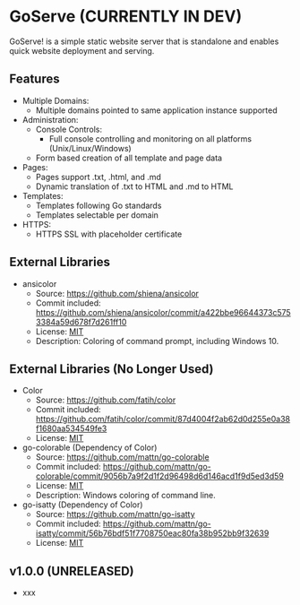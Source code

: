 

GoServe (CURRENTLY IN DEV)
=======

GoServe! is a simple static website server that is standalone and enables quick website deployment and serving.

Features
--------

 * Multiple Domains:
   * Multiple domains pointed to same application instance supported
 * Administration:
   * Console Controls:
 	 * Full console controlling and monitoring on all platforms (Unix/Linux/Windows)
   * Form based creation of all template and page data
 * Pages:
   * Pages support .txt, .html, and .md
   * Dynamic translation of .txt to HTML and .md to HTML
 * Templates:
   * Templates following Go standards
   * Templates selectable per domain
 * HTTPS:
   * HTTPS SSL with placeholder certificate

External Libraries
------------------

 * ansicolor
   * Source: https://github.com/shiena/ansicolor
   * Commit included: https://github.com/shiena/ansicolor/commit/a422bbe96644373c5753384a59d678f7d261ff10
   * License: [MIT](https://en.wikipedia.org/wiki/MIT_License)
   * Description: Coloring of command prompt, including Windows 10.

External Libraries (No Longer Used)
-----------------------------------

 * Color
   * Source: https://github.com/fatih/color
   * Commit included: https://github.com/fatih/color/commit/87d4004f2ab62d0d255e0a38f1680aa534549fe3
   * License: [MIT](https://en.wikipedia.org/wiki/MIT_License)
 * go-colorable (Dependency of Color)
   * Source: https://github.com/mattn/go-colorable
   * Commit included: https://github.com/mattn/go-colorable/commit/9056b7a9f2d1f2d96498d6d146acd1f9d5ed3d59
   * License: [MIT](https://en.wikipedia.org/wiki/MIT_License)
   * Description: Windows coloring of command line.
 * go-isatty (Dependency of Color)
   * Source: https://github.com/mattn/go-isatty
   * Commit included: https://github.com/mattn/go-isatty/commit/56b76bdf51f7708750eac80fa38b952bb9f32639
   * License: [MIT](https://en.wikipedia.org/wiki/MIT_License)

v1.0.0 (UNRELEASED)
------

 * xxx
